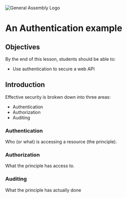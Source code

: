 ![General Assembly Logo](http://i.imgur.com/ke8USTq.png)

# An Authentication example

## Objectives

By the end of this lesson, students should be able to:

- Use authentication to secure a web API

## Introduction

Effective security is brokwn down into three areas:

- Authentication
- Authorization
- Auditing

### Authentication

Who (or what) is accessing a resource (the principle).

### Authorization

What the principle has access to.

### Auditing

What the principle has actually done
